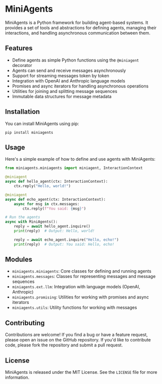 # MiniAgents

MiniAgents is a Python framework for building agent-based systems. It provides a set of tools and abstractions for defining agents, managing their interactions, and handling asynchronous communication between them.

## Features

- Define agents as simple Python functions using the `@miniagent` decorator
- Agents can send and receive messages asynchronously
- Support for streaming messages token by token
- Integration with OpenAI and Anthropic language models
- Promises and async iterators for handling asynchronous operations
- Utilities for joining and splitting message sequences
- Immutable data structures for message metadata

## Installation

You can install MiniAgents using pip:

```
pip install miniagents
```

## Usage

Here's a simple example of how to define and use agents with MiniAgents:

```python
from miniagents.miniagents import miniagent, InteractionContext

@miniagent
async def hello_agent(ctx: InteractionContext):
    ctx.reply("Hello, world!")

@miniagent
async def echo_agent(ctx: InteractionContext):
    async for msg in ctx.messages:
        ctx.reply(f"You said: {msg}")

# Run the agents
async with MiniAgents():
    reply = await hello_agent.inquire()
    print(reply)  # Output: Hello, world!

    reply = await echo_agent.inquire("Hello, echo!")
    print(reply)  # Output: You said: Hello, echo!
```

## Modules

- `miniagents.miniagents`: Core classes for defining and running agents
- `miniagents.messages`: Classes for representing messages and message sequences
- `miniagents.ext.llm`: Integration with language models (OpenAI, Anthropic)
- `miniagents.promising`: Utilities for working with promises and async iterators
- `miniagents.utils`: Utility functions for working with messages

## Contributing

Contributions are welcome! If you find a bug or have a feature request, please open an issue on the GitHub repository. If you'd like to contribute code, please fork the repository and submit a pull request.

## License

MiniAgents is released under the MIT License. See the `LICENSE` file for more information.
